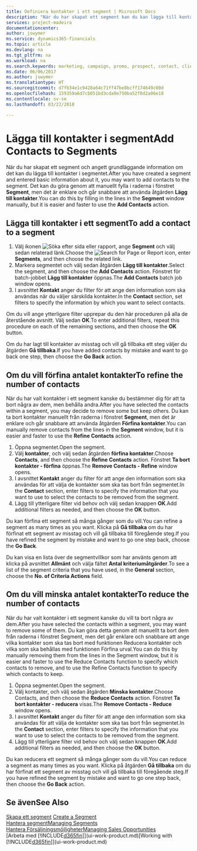 ```yaml
---
title: Definiera kontakter i ett segment | Microsoft Docs
description: "När du har skapat ett segment kan du kan lägga till kontakter i segmentet, exempelvis som en del av en marknadsföringskampanj där du riktar dig mot vissa kunder."
services: project-madeira
documentationcenter: 
author: jswymer
ms.service: dynamics365-financials
ms.topic: article
ms.devlang: na
ms.tgt_pltfrm: na
ms.workload: na
ms.search.keywords: marketing, campaign, promo, prospect, contact, client, customer
ms.date: 06/06/2017
ms.author: jswymer
ms.translationtype: HT
ms.sourcegitcommit: d7fb34e1c9428a64c71ff47be8bcff174649c00d
ms.openlocfilehash: 159359a6d7cb051bd3cda0e750ba52f8d2a06e18
ms.contentlocale: sv-se
ms.lasthandoff: 03/22/2018

---
```

# <a name="add-contacts-to-segments"></a><span data-ttu-id="e8fb4-103">Lägga till kontakter i segment</span><span class="sxs-lookup"><span data-stu-id="e8fb4-103">Add Contacts to Segments</span></span>
<span data-ttu-id="e8fb4-104">När du har skapat ett segment och angett grundläggande information om det kan du lägga till kontakter i segmentet.</span><span class="sxs-lookup"><span data-stu-id="e8fb4-104">After you have created a segment and entered basic information about it, you may want to add contacts to the segment.</span></span> <span data-ttu-id="e8fb4-105">Det kan du göra genom att manuellt fylla i raderna i fönstret **Segment**, men det är enklare och går snabbare att använda åtgärden **Lägg till kontakter**.</span><span class="sxs-lookup"><span data-stu-id="e8fb4-105">You can do this by filling in the lines in the **Segment** window manually, but it is easier and faster to use the **Add Contacts** action.</span></span>

## <a name="to-add-a-contact-to-a-segment"></a><span data-ttu-id="e8fb4-106">Lägga till kontakter i ett segment</span><span class="sxs-lookup"><span data-stu-id="e8fb4-106">To add a contact to a segment</span></span>
1. <span data-ttu-id="e8fb4-107">Välj ikonen ![Söka efter sida eller rapport](media/ui-search/search_small.png "Ikonen Söka efter sida eller rapport"), ange **Segment** och välj sedan relaterad länk.</span><span class="sxs-lookup"><span data-stu-id="e8fb4-107">Choose the ![Search for Page or Report](media/ui-search/search_small.png "Search for Page or Report icon") icon, enter **Segments**, and then choose the related link.</span></span>  
2. <span data-ttu-id="e8fb4-108">Markera segmentet och välj sedan åtgärden **Lägg till kontakter**.</span><span class="sxs-lookup"><span data-stu-id="e8fb4-108">Select the segment, and then choose the **Add Contacts** action.</span></span> <span data-ttu-id="e8fb4-109">Fönstret för batch-jobbet **Lägg till kontakter** öppnas.</span><span class="sxs-lookup"><span data-stu-id="e8fb4-109">The **Add Contacts** batch job window opens.</span></span>
3. <span data-ttu-id="e8fb4-110">I avsnittet **Kontakt** anger du filter för att ange den information som ska användas när du väljer särskilda kontakter.</span><span class="sxs-lookup"><span data-stu-id="e8fb4-110">In the **Contact** section, set filters to specify the information by which you want to select contacts.</span></span>

<span data-ttu-id="e8fb4-111">Om du vill ange ytterligare filter upprepar du den här proceduren på alla de återstående avsnitt. Välj sedan **OK**.</span><span class="sxs-lookup"><span data-stu-id="e8fb4-111">To enter additional filters, repeat this procedure on each of the remaining sections, and then choose the **OK** button.</span></span>

<span data-ttu-id="e8fb4-112">Om du har lagt till kontakter av misstag och vill gå tillbaka ett steg väljer du åtgärden **Gå tillbaka**.</span><span class="sxs-lookup"><span data-stu-id="e8fb4-112">If you have added contacts by mistake and want to go back one step, then choose the **Go Back** action.</span></span>

## <a name="to-refine-the-number-of-contacts"></a><span data-ttu-id="e8fb4-113">Om du vill förfina antalet kontakter</span><span class="sxs-lookup"><span data-stu-id="e8fb4-113">To refine the number of contacts</span></span>
<span data-ttu-id="e8fb4-114">När du har valt kontakter i ett segment kanske du bestämmer dig för att ta bort några av dem, men behålla andra.</span><span class="sxs-lookup"><span data-stu-id="e8fb4-114">After you have selected the contacts within a segment, you may decide to remove some but keep others.</span></span> <span data-ttu-id="e8fb4-115">Du kan ta bort kontakter manuellt från raderna i fönstret **Segment**, men det är enklare och går snabbare att använda åtgärden **Förfina kontakter**.</span><span class="sxs-lookup"><span data-stu-id="e8fb4-115">You can manually remove contacts from the lines in the **Segment** window, but it is easier and faster to use the **Refine Contacts** action.</span></span>

1. <span data-ttu-id="e8fb4-116">Öppna segmentet.</span><span class="sxs-lookup"><span data-stu-id="e8fb4-116">Open the segment.</span></span>
2. <span data-ttu-id="e8fb4-117">Välj **kontakter**, och välj sedan åtgärden **förfina kontakter**.</span><span class="sxs-lookup"><span data-stu-id="e8fb4-117">Choose **Contacts**, and then choose the **Refine Contacts** action.</span></span> <span data-ttu-id="e8fb4-118">Fönstret **Ta bort kontakter - förfina** öppnas.</span><span class="sxs-lookup"><span data-stu-id="e8fb4-118">The **Remove Contacts - Refine** window opens.</span></span>
3. <span data-ttu-id="e8fb4-119">I avsnittet **Kontakt** anger du filter för att ange den information som ska användas för att välja de kontakter som ska tas bort från segmentet.</span><span class="sxs-lookup"><span data-stu-id="e8fb4-119">In the **Contact** section, enter filters to specify the information that you want to use to select the contacts to be removed from the segment.</span></span>
4. <span data-ttu-id="e8fb4-120">Lägg till ytterligare filter vid behov och välj sedan knappen **OK**.</span><span class="sxs-lookup"><span data-stu-id="e8fb4-120">Add additional filters as needed, and then choose the **OK** button.</span></span>

<span data-ttu-id="e8fb4-121">Du kan förfina ett segment så många gånger som du vill.</span><span class="sxs-lookup"><span data-stu-id="e8fb4-121">You can refine a segment as many times as you want.</span></span> <span data-ttu-id="e8fb4-122">Klicka på **Gå tillbaka** om du har förfinat ett segment av misstag och vill gå tillbaka till föregående steg.</span><span class="sxs-lookup"><span data-stu-id="e8fb4-122">If you have refined the segment by mistake and want to go one step back, choose the **Go Back**.</span></span>

<span data-ttu-id="e8fb4-123">Du kan visa en lista över de segmentvillkor som har använts genom att klicka på avsnittet **Allmänt** och välja fältet **Antal kriteriumåtgärder**.</span><span class="sxs-lookup"><span data-stu-id="e8fb4-123">To see a list of the segment criteria that you have used, in the **General** section, choose the **No. of Criteria Actions** field.</span></span>

## <a name="to-reduce-the-number-of-contacts"></a><span data-ttu-id="e8fb4-124">Om du vill minska antalet kontakter</span><span class="sxs-lookup"><span data-stu-id="e8fb4-124">To reduce the number of contacts</span></span>
<span data-ttu-id="e8fb4-125">När du har valt kontakter i ett segment kanske du vill ta bort några av dem.</span><span class="sxs-lookup"><span data-stu-id="e8fb4-125">After you have selected the contacts within a segment, you may want to remove some of them.</span></span> <span data-ttu-id="e8fb4-126">Du kan göra detta genom att manuellt ta bort dem från raderna i fönstret Segment, men det går enklare och snabbare att ange vilka kontakter som ska tas bort med funktionen Reducera kontakter och vilka som ska behållas med funktionen Förfina urval.</span><span class="sxs-lookup"><span data-stu-id="e8fb4-126">You can do this by manually removing them from the lines in the Segment window, but it is easier and faster to use the Reduce Contacts function to specify which contacts to remove, and to use the Refine Contacts function to specify which contacts to keep.</span></span>

1. <span data-ttu-id="e8fb4-127">Öppna segmentet.</span><span class="sxs-lookup"><span data-stu-id="e8fb4-127">Open the segment.</span></span>
2. <span data-ttu-id="e8fb4-128">Välj kontakter, och välj sedan åtgärden **Minska kontakter**.</span><span class="sxs-lookup"><span data-stu-id="e8fb4-128">Choose Contacts, and then choose the **Reduce Contacts** action.</span></span> <span data-ttu-id="e8fb4-129">Fönstret **Ta bort kontakter - reducera** visas.</span><span class="sxs-lookup"><span data-stu-id="e8fb4-129">The **Remove Contacts - Reduce** window opens.</span></span>
3. <span data-ttu-id="e8fb4-130">I avsnittet **Kontakt** anger du filter för att ange den information som ska användas för att välja de kontakter som ska tas bort från segmentet.</span><span class="sxs-lookup"><span data-stu-id="e8fb4-130">In the **Contact** section, enter filters to specify the information that you want to use to select the contacts to be removed from the segment.</span></span>
4. <span data-ttu-id="e8fb4-131">Lägg till ytterligare filter vid behov och välj sedan knappen **OK**.</span><span class="sxs-lookup"><span data-stu-id="e8fb4-131">Add additional filters as needed, and then choose the **OK** button.</span></span>

<span data-ttu-id="e8fb4-132">Du kan reducera ett segment så många gånger som du vill.</span><span class="sxs-lookup"><span data-stu-id="e8fb4-132">You can reduce a segment as many times as you want.</span></span> <span data-ttu-id="e8fb4-133">Klicka på åtgärden **Gå tillbaka** om du har förfinat ett segment av misstag och vill gå tillbaka till föregående steg.</span><span class="sxs-lookup"><span data-stu-id="e8fb4-133">If you have refined the segment by mistake and want to go one step back, then choose the **Go Back** action.</span></span>

## <a name="see-also"></a><span data-ttu-id="e8fb4-134">Se även</span><span class="sxs-lookup"><span data-stu-id="e8fb4-134">See Also</span></span>
<span data-ttu-id="e8fb4-135">[Skapa ett segment](marketing-how-create-segment.md) </span><span class="sxs-lookup"><span data-stu-id="e8fb4-135">[Create a Segment](marketing-how-create-segment.md) </span></span>  
[<span data-ttu-id="e8fb4-136">Hantera segment</span><span class="sxs-lookup"><span data-stu-id="e8fb4-136">Managing Segments</span></span>](marketing-segments.md)  
[<span data-ttu-id="e8fb4-137">Hantera Försäljningsmöjligheter</span><span class="sxs-lookup"><span data-stu-id="e8fb4-137">Managing Sales Opportunities</span></span>](marketing-manage-sales-opportunities.md)  
<span data-ttu-id="e8fb4-138">[Arbeta med [!INCLUDE[d365fin](includes/d365fin_md.md)]](ui-work-product.md)</span><span class="sxs-lookup"><span data-stu-id="e8fb4-138">[Working with [!INCLUDE[d365fin](includes/d365fin_md.md)]](ui-work-product.md)</span></span>  

